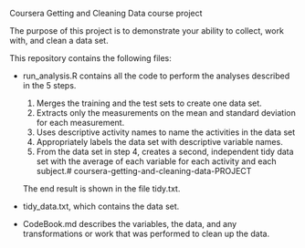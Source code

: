 Coursera Getting and Cleaning Data course project

The purpose of this project is to demonstrate your ability to collect, work with, and clean a data set.

This repository contains the following files:
  
  - run_analysis.R contains all the code to perform the analyses described in the 5 steps.
  
    1) Merges the training and the test sets to create one data set.
    2) Extracts only the measurements on the mean and standard deviation for each measurement.
    3) Uses descriptive activity names to name the activities in the data set
    4) Appropriately labels the data set with descriptive variable names.
    5) From the data set in step 4, creates a second, independent tidy data set with the average of each variable for each activity       and each subject.# coursera-getting-and-cleaning-data-PROJECT
  
     The end result is shown in the file tidy.txt.
  
  - tidy_data.txt, which contains the data set.
  
  - CodeBook.md describes the variables, the data, and any transformations or work that was performed to clean up the data.
